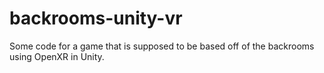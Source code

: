 # backrooms-unity-vr
Some code for a game that is supposed to be based off of the backrooms using OpenXR in Unity.
